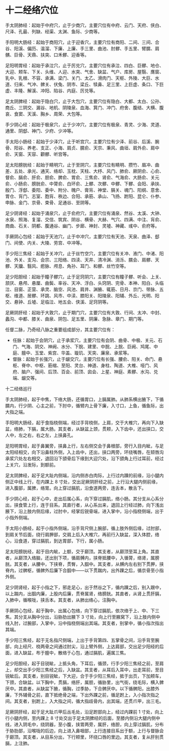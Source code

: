# 十二经络穴位
 
手太阴肺经：起始于中府穴，止于少商穴，主要穴位有中府、云门、天府、侠白、尺泽、孔最、列缺、经渠、太渊、鱼际、少商等。
 
手阳明大肠经：起始于商阳穴，止于迎香穴，主要穴位有商阳、二间、三间、合谷、阳溪、偏历、温溜、下廉、上廉、手三里、曲池、肘髎、手五里、臂臑、肩髃、巨骨、天鼎、扶突、口禾髎、迎香等。
 
足阳明胃经：起始于承泣穴，止于厉兑穴，主要穴位有承泣、四白、巨髎、地仓、大迎、颊车、下关、头维、人迎、水突、气舍、缺盆、气户、库房、屋翳、膺窗、乳中、乳根、不容、承满、梁门、关门、太乙、滑肉门、天枢、外陵、大巨、水道、归来、气冲、髀关、伏兔、阴市、梁丘、犊鼻、足三里、上巨虚、条口、下巨虚、丰隆、解溪、冲阳、陷谷、内庭、厉兑等。
 
足太阴脾经：起始于隐白穴，止于大包穴，主要穴位有隐白、大都、太白、公孙、商丘、三阴交、漏谷、地机、阴陵泉、血海、箕门、冲门、府舍、腹结、大横、腹哀、食窦、天溪、胸乡、周荣、大包等。
 
手少阴心经：起始于极泉穴，止于少冲穴，主要穴位有极泉、青灵、少海、灵道、通里、阴郄、神门、少府、少冲等。
 
手太阳小肠经：起始于少泽穴，止于听宫穴，主要穴位有少泽、前谷、后溪、腕骨、阳谷、养老、支正、小海、肩贞、臑俞、天宗、秉风、曲垣、肩外俞、肩中俞、天窗、天容、颧髎、听宫等。
 
足太阳膀胱经：起始于睛明穴，止于至阴穴，主要穴位有睛明、攒竹、眉冲、曲差、五处、承光、通天、络却、玉枕、天柱、大杼、风门、肺俞、厥阴俞、心俞、督俞、膈俞、肝俞、胆俞、脾俞、胃俞、三焦俞、肾俞、气海俞、大肠俞、关元俞、小肠俞、膀胱俞、中膂俞、白环俞、上髎、次髎、中髎、下髎、会阳、承扶、殷门、浮郄、委阳、委中、附分、魄户、膏肓、神堂、膈关、魂门、阳纲、意舍、胃仓、肓门、志室、胞肓、秩边、合阳、承筋、承山、飞扬、跗阳、昆仑、仆参、申脉、金门、京骨、束骨、足通谷、至阴等。
 
足少阴肾经：起始于涌泉穴，止于俞府穴，主要穴位有涌泉、然谷、太溪、大钟、水泉、照海、复溜、交信、筑宾、阴谷、横骨、大赫、气穴、四满、中注、肓俞、商曲、石关、阴都、腹通谷、幽门、步廊、神封、灵墟、神藏、彧中、俞府等。
 
手厥阴心包经：起始于天池穴，止于中冲穴，主要穴位有天池、天泉、曲泽、郄门、间使、内关、大陵、劳宫、中冲等。
 
手少阳三焦经：起始于关冲穴，止于丝竹空穴，主要穴位有关冲、液门、中渚、阳池、外关、支沟、会宗、三阳络、四渎、天井、清冷渊、消泺、臑会、肩髎、天髎、天牖、翳风、瘛脉、颅息、角孙、耳门、和髎、丝竹空等。
 
足少阳胆经：起始于瞳子髎穴，止于足窍阴穴，主要穴位有瞳子髎、听会、上关、颔厌、悬颅、悬厘、曲鬓、率谷、天冲、浮白、头窍阴、完骨、本神、阳白、头临泣、目窗、正营、承灵、脑空、风池、肩井、渊腋、辄筋、日月、京门、带脉、五枢、维道、居髎、环跳、风市、中渎、膝阳关、阳陵泉、阳辅、外丘、光明、阳交、悬钟、丘墟、足临泣、地五会、侠溪、足窍阴等。
 
足厥阴肝经：起始于大敦穴，止于期门穴，主要穴位有大敦、行间、太冲、中封、蠡沟、中都、膝关、曲泉、阴包、足五里、阴廉、急脉、章门、期门等。

任督二脉，乃奇经八脉之重要组成部分，其主要穴位有：
 
- 任脉：起始于会阴穴，止于承浆穴，主要穴位有会阴、曲骨、中极、关元、石门、气海、阴交、神阙、水分、下脘、建里、中脘、上脘、巨阙、鸠尾、中庭、膻中、玉堂、紫宫、华盖、璇玑、天突、廉泉、承浆等。
- 督脉：起始于长强穴，止于龈交穴，主要穴位有长强、腰俞、阳关、命门、悬枢、脊中、中枢、筋缩、至阳、灵台、神道、身柱、陶道、大椎、哑门、风府、脑户、强间、后顶、百会、前顶、囟会、上星、神庭、素髎、水沟、兑端、龈交等。


十二经络巡行

手太阴肺经，起于中焦，下络大肠，还循胃口，上膈属肺。从肺系横出腋下，下循臑内，行少阴、心主之前，下肘中，循臂内上骨下廉，入寸口，上鱼，循鱼际，出大指之端。
 
手阳明大肠经，起于食指桡侧端，经过手背桡侧，上肩，交于大椎穴，再向下入缺盆，络肺，下膈，属大肠。其支者，从缺盆上颈，贯颊，入下齿中，还出挟口，交人中，左之右，右之左，上挟鼻孔。
 
足阳明胃经，起于鼻翼旁，挟鼻上行，左右侧交会于鼻根部，旁行入目内眦，与足太阳经相交，向下沿鼻柱外侧，入上齿中，还出，挟口两旁，环绕嘴唇，在颏唇沟承浆穴处左右相交，退回沿下颌骨后下缘到大迎穴处，沿下颌角上行过耳前，经过上关穴，沿发际，到额前。
 
足太阴脾经，起于足大趾内侧端，沿内侧赤白肉际，上行过内踝的前缘，沿小腿内侧正中线上行，在内踝上 8 寸处，交出足厥阴肝经之前，上行沿大腿内侧前缘，进入腹部，属脾，络胃。向上穿过膈肌，沿食道两旁，连舌本，散舌下。
 
手少阴心经，起于心中，走出后属心系，向下穿过膈肌，络小肠。其分支从心系分出，挟食管上行，连于目系。其直行者，从心系出来，退回上行经过肺，向下浅出腋下，沿上肢内侧后缘，过肘中，经掌后锐骨端，进入掌中，沿小指桡侧端，出于小指外侧端。
 
手太阳小肠经，起于小指外侧端，沿手背尺侧上腕部，循上肢外侧后缘，过肘部，到肩关节后面，绕行肩胛部，交肩上后入大椎穴，再前行入缺盆，深入体腔，络心，沿食道，穿过膈肌，到达胃部，下行，属小肠。
 
足太阳膀胱经，起于目内眦，上额，交于巅顶。其支者，从巅顶至耳上角。其直者，从巅顶入络脑，还出别下项，循肩髆内，挟脊抵腰中，入循膂，络肾，属膀胱。其支者，从腰中，下挟脊，贯臀，入腘中。其支者，从髆内左右别下贯胛，挟脊内，过髀枢，循髀外后廉下合腘中——以下贯踹内，出外踝之后，循京骨至小指外侧。
 
足少阴肾经，起于小指之下，邪走足心，出于然谷之下，循内踝之后，别入跟中，以上踹内，出腘内廉，上股内后廉，贯脊属肾，络膀胱。其直者，从肾上贯肝膈，入肺中，循喉咙，挟舌本。其支者，从肺出络心，注胸中。
 
手厥阴心包经，起于胸中，出属心包络，向下穿过膈肌，依次络于上、中、下三焦。其分支从胸中分出，沿胁肋出腋下 3 寸处，向上行至腋窝下，沿上肢内侧中线入肘，过腕部，入掌中，沿中指桡侧端出其端。其支者，别掌中，循小指次指出其端。
 
手少阳三焦经，起于无名指尺侧端，上出于手背第四、五掌骨之间，沿手背至腕部，向上经尺、桡两骨之间通过肘尖，沿上臂外侧，上达肩部，交出足少阳经的后面，进入缺盆，布于膻中，散络于心包，通过膈肌，遍属三焦。
 
足少阳胆经，起于目锐眦，上抵头角，下耳后，循颈，行手少阳三焦经之前，至肩上，却交出手少阳三焦经之后，入缺盆。其支者，从耳后入耳中，出走耳前，至目锐眦后。其支者，别目锐眦，下大迎，合于手少阳三焦经，抵于出页，下加颊车，下颈，合缺盆。以下胸中，贯膈，络肝，属胆，循胁里，出气街，绕毛际，横入髀厌中。其直者，从缺盆下腋，循胸，过季胁，下合髀厌中。以下循髀阳，出膝外廉，下外辅骨之前，直下抵绝骨之端，下出外踝之前，循足跗上，入小指次指之间。其支者，别跗上，入大指之间，循大指歧骨内，出其端，还贯爪甲，出三毛。
 
足厥阴肝经，起于足大趾爪甲后丛毛处，沿足跗部向上，经过内踝前 1 寸处，向上行小腿内侧，至内踝上 8 寸处交出于足太阴脾经的后面，至膝内侧沿大腿内侧中线，进入阴毛中，绕阴器，至小腹，挟胃两旁，属肝，络胆，向上穿过膈肌，分布于胁肋部，沿喉咙的后边，向上进入鼻咽部，上行连接目系出于额，上行与督脉会于巅顶。其支者，从目系分出，下行颊里，环绕口唇的里边。其支者，复从肝别贯膈，上注肺。
